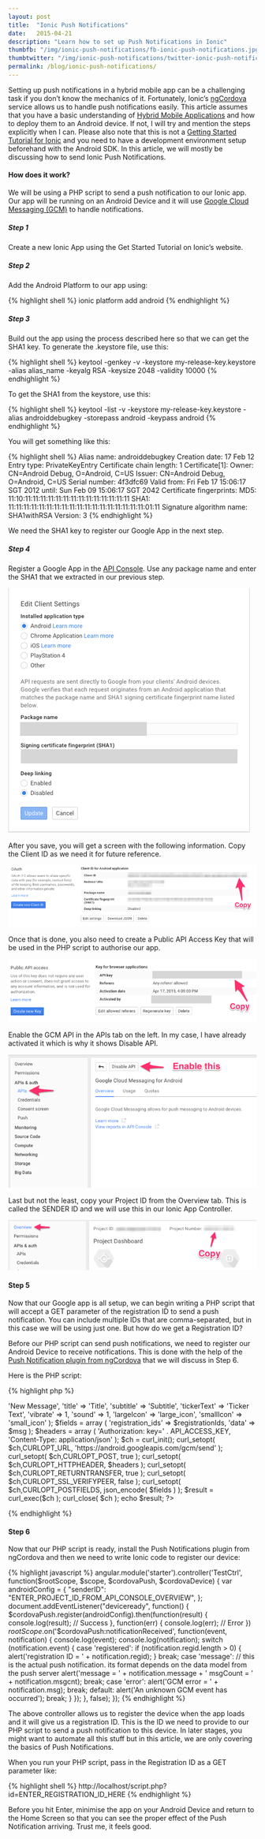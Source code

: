 ```yaml
---
layout: post
title:  "Ionic Push Notifications"
date:   2015-04-21
description: "Learn how to set up Push Notifications in Ionic"
thumbfb: "/img/ionic-push-notifications/fb-ionic-push-notifications.jpg"
thumbtwitter: "/img/ionic-push-notifications/twitter-ionic-push-notifications.jpg"
permalink: /blog/ionic-push-notifications/
---
```


Setting up push notifications in a hybrid mobile app can be a challenging task if you don’t know the mechanics of it. Fortunately, Ionic’s [ngCordova][ng-cordova] service allows us to handle push notifications easily. This article assumes that you have a basic understanding of [Hybrid Mobile Applications][hybrid-mobile-apps] and how to deploy them to an Android device. If not, I will try and mention the steps explicitly when I can. Please also note that this is not a [Getting Started Tutorial for Ionic][getting-started-ionic] and you need to have a development environment setup beforehand with the Android SDK. In this article, we will mostly be discussing how to send Ionic Push Notifications.

#### How does it work?

We will be using a PHP script to send a push notification to our Ionic app. Our app will be running on an Android Device and it will use [Google Cloud Messaging (GCM)][gcm] to handle notifications.

##### Step 1

Create a new Ionic App using the Get Started Tutorial on Ionic’s website.

##### Step 2

Add the Android Platform to our app using:

{% highlight shell %}
ionic platform add android
{% endhighlight %}

##### Step 3

Build out the app using the process described here so that we can get the SHA1 key. To generate the .keystore file, use this:

{% highlight shell %}
keytool -genkey -v -keystore my-release-key.keystore -alias alias_name -keyalg RSA -keysize 2048 -validity 10000
{% endhighlight %}

To get the SHA1 from the keystore, use this:

{% highlight shell %}
keytool -list -v -keystore my-release-key.keystore -alias androiddebugkey -storepass android -keypass android
{% endhighlight %}

You will get something like this:

{% highlight shell %}
Alias name: androiddebugkey
Creation date: 17 Feb 12
Entry type: PrivateKeyEntry
Certificate chain length: 1
Certificate[1]:
Owner: CN=Android Debug, O=Android, C=US
Issuer: CN=Android Debug, O=Android, C=US
Serial number: 4f3dfc69
Valid from: Fri Feb 17 15:06:17 SGT 2012 until: Sun Feb 09 15:06:17 SGT 2042
Certificate fingerprints:
MD5: 11:10:11:11:11:11:11:11:11:11:11:11:11:11:11:11
SHA1: 11:11:11:11:11:11:11:11:11:11:11:11:11:11:11:11:11:11:01:11
Signature algorithm name: SHA1withRSA
Version: 3
{% endhighlight %}

We need the SHA1 key to register our Google App in the next step.

##### Step 4

Register a Google App in the [API Console][api-console]. Use any package name and enter the SHA1 that we extracted in our previous step.

![Edit Client Settings](/img/blog/ionic-push-notifications/api-console.png)

After you save, you will get a screen with the following information. Copy the Client ID as we need it for future reference.

![Client ID Data](/img/blog/ionic-push-notifications/api-console-2.png)

Once that is done, you also need to create a Public API Access Key that will be used in the PHP script to authorise our app.

![Public API Access](/img/blog/ionic-push-notifications/public-api-access.png)

Enable the GCM API in the APIs tab on the left. In my case, I have already activated it which is why it shows Disable API.

![Enable GCM](/img/blog/ionic-push-notifications/enable-gcm.png)

Last but not the least, copy your Project ID from the Overview tab. This is called the SENDER ID and we will use this in our Ionic App Controller.

![Project Details](/img/blog/ionic-push-notifications/project-details.png)

#### Step 5

Now that our Google app is all setup, we can begin writing a PHP script that will accept a GET parameter of the registration ID to send a push notification. You can include multiple IDs that are comma-separated, but in this case we will be using just one. But how do we get a Registration ID?

Before our PHP script can send push notifications, we need to register our Android Device to receive notifications. This is done with the help of the [Push Notification plugin from ngCordova][push-plugin-ngcordova] that we will discuss in Step 6.

Here is the PHP script:

{% highlight php %}
<?php

// API access key from Google API's Console
define( 'API_ACCESS_KEY', 'ENTER_PUBLIC_API_ACCESS_KEY_FROM_API_CONSOLE' );

$registrationIds = array( $_GET['id'] );

// prep the bundle
$msg = array
(
	'message' 	=> 'New Message',
	'title'		=> 'Title',
	'subtitle'	=> 'Subtitle',
	'tickerText'	=> 'Ticker Text',
	'vibrate'	=> 1,
	'sound'		=> 1,
	'largeIcon'	=> 'large_icon',
	'smallIcon'	=> 'small_icon'
);

$fields = array
(
	'registration_ids' 	=> $registrationIds,
	'data'			=> $msg
);

$headers = array
(
	'Authorization: key=' . API_ACCESS_KEY,
	'Content-Type: application/json'
);

$ch = curl_init();
curl_setopt( $ch,CURLOPT_URL, 'https://android.googleapis.com/gcm/send' );
curl_setopt( $ch,CURLOPT_POST, true );
curl_setopt( $ch,CURLOPT_HTTPHEADER, $headers );
curl_setopt( $ch,CURLOPT_RETURNTRANSFER, true );
curl_setopt( $ch,CURLOPT_SSL_VERIFYPEER, false );
curl_setopt( $ch,CURLOPT_POSTFIELDS, json_encode( $fields ) );
$result = curl_exec($ch );
curl_close( $ch );

echo $result;

?>
{% endhighlight %}

#### Step 6

Now that our PHP script is ready, install the Push Notifications plugin from ngCordova and then we need to write Ionic code to register our device:

{% highlight javascript %}
angular.module('starter').controller('TestCtrl', function($rootScope, $scope, $cordovaPush, $cordovaDevice) {
    var androidConfig = {
        "senderID": "ENTER_PROJECT_ID_FROM_API_CONSOLE_OVERVIEW",
    };
    document.addEventListener("deviceready", function() {
        $cordovaPush.register(androidConfig).then(function(result) {
            console.log(result);
            // Success
        }, function(err) {
            console.log(err);
            // Error
        })
        $rootScope.$on('$cordovaPush:notificationReceived', function(event, notification) {
            console.log(event);
            console.log(notification);
            switch (notification.event) {
                case 'registered':
                    if (notification.regid.length > 0) {
                        alert('registration ID = ' + notification.regid);
                    }
                    break;
                case 'message':
                    // this is the actual push notification. its format depends on the data model from the push server
                    alert('message = ' + notification.message + ' msgCount = ' + notification.msgcnt);
                    break;
                case 'error':
                    alert('GCM error = ' + notification.msg);
                    break;
                default:
                    alert('An unknown GCM event has occurred');
                    break;
            }
        });
    }, false);
});
{% endhighlight %}

The above controller allows us to register the device when the app loads and it will give us a registration ID. This is the ID we need to provide to our PHP script to send a push notification to this device. In later stages, you might want to automate all this stuff but in this article, we are only covering the basics of Push Notifications.

When you run your PHP script, pass in the Registration ID as a GET parameter like:

{% highlight shell %}
http://localhost/script.php?id=ENTER_REGISTRATION_ID_HERE
{% endhighlight %}

Before you hit Enter, minimise the app on your Android Device and return to the Home Screen so that you can see the proper effect of the Push Notification arriving. Trust me, it feels good.

[ng-cordova]: http://ngcordova.com
[hybrid-mobile-apps]: http://developer.telerik.com/featured/what-is-a-hybrid-mobile-app/
[getting-started-ionic]: http://ionicframework.com/getting-started/
[gcm]: https://developer.android.com/google/gcm/index.html
[api-console]: https://console.developers.google.com/
[push-plugin-ngcordova]: http://ngcordova.com/docs/plugins/pushNotifications/
